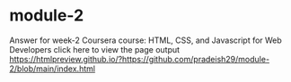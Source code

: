# module-2
Answer for week-2 Coursera course: HTML, CSS, and Javascript for Web Developers
click here to view the page output
https://htmlpreview.github.io/?https://github.com/pradeish29/module-2/blob/main/index.html
